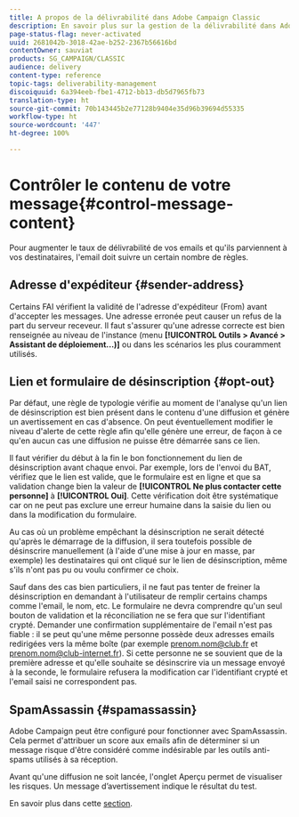 ```yaml
---
title: A propos de la délivrabilité dans Adobe Campaign Classic
description: En savoir plus sur la gestion de la délivrabilité dans Adobe Campaign Classic.
page-status-flag: never-activated
uuid: 2681042b-3018-42ae-b252-2367b56616bd
contentOwner: sauviat
products: SG_CAMPAIGN/CLASSIC
audience: delivery
content-type: reference
topic-tags: deliverability-management
discoiquuid: 6a394eeb-fbe1-4712-bb13-db5d7965fb73
translation-type: ht
source-git-commit: 70b143445b2e77128b9404e35d96b39694d55335
workflow-type: ht
source-wordcount: '447'
ht-degree: 100%

---
```



# Contrôler le contenu de votre message{#control-message-content}

Pour augmenter le taux de délivrabilité de vos emails et qu&#39;ils parviennent à vos destinataires, l&#39;email doit suivre un certain nombre de règles.

## Adresse d&#39;expéditeur {#sender-address}

Certains FAI vérifient la validité de l&#39;adresse d&#39;expéditeur (From) avant d&#39;accepter les messages. Une adresse erronée peut causer un refus de la part du serveur receveur. Il faut s&#39;assurer qu&#39;une adresse correcte est bien renseignée au niveau de l&#39;instance (menu **[!UICONTROL Outils > Avancé > Assistant de déploiement...)]** ou dans les scénarios les plus couramment utilisés.

## Lien et formulaire de désinscription {#opt-out}

Par défaut, une règle de typologie vérifie au moment de l&#39;analyse qu&#39;un lien de désinscription est bien présent dans le contenu d&#39;une diffusion et génère un avertissement en cas d&#39;absence. On peut éventuellement modifier le niveau d&#39;alerte de cette règle afin qu&#39;elle génère une erreur, de façon à ce qu&#39;en aucun cas une diffusion ne puisse être démarrée sans ce lien.

Il faut vérifier du début à la fin le bon fonctionnement du lien de désinscription avant chaque envoi. Par exemple, lors de l&#39;envoi du BAT, vérifiez que le lien est valide, que le formulaire est en ligne et que sa validation change bien la valeur de **[!UICONTROL Ne plus contacter cette personne]** à **[!UICONTROL Oui]**. Cette vérification doit être systématique car on ne peut pas exclure une erreur humaine dans la saisie du lien ou dans la modification du formulaire.

Au cas où un problème empêchant la désinscription ne serait détecté qu&#39;après le démarrage de la diffusion, il sera toutefois possible de désinscrire manuellement (à l&#39;aide d&#39;une mise à jour en masse, par exemple) les destinataires qui ont cliqué sur le lien de désinscription, même s&#39;ils n&#39;ont pas pu ou voulu confirmer ce choix.

Sauf dans des cas bien particuliers, il ne faut pas tenter de freiner la désinscription en demandant à l&#39;utilisateur de remplir certains champs comme l&#39;email, le nom, etc. Le formulaire ne devra comprendre qu&#39;un seul bouton de validation et la réconciliation ne se fera que sur l&#39;identifiant crypté. Demander une confirmation supplémentaire de l&#39;email n&#39;est pas fiable : il se peut qu&#39;une même personne possède deux adresses emails redirigées vers la même boîte (par exemple prenom.nom@club.fr et prenom.nom@club-internet.fr). Si cette personne ne se souvient que de la première adresse et qu&#39;elle souhaite se désinscrire via un message envoyé à la seconde, le formulaire refusera la modification car l&#39;identifiant crypté et l&#39;email saisi ne correspondent pas.

## SpamAssassin {#spamassassin}

Adobe Campaign peut être configuré pour fonctionner avec SpamAssassin. Cela permet d&#39;attribuer un score aux emails afin de déterminer si un message risque d&#39;être considéré comme indésirable par les outils anti-spams utilisés à sa réception.

Avant qu&#39;une diffusion ne soit lancée, l&#39;onglet Aperçu permet de visualiser les risques. Un message d’avertissement indique le résultat du test.

En savoir plus dans cette [section](../../delivery/using/spamassassin.md).